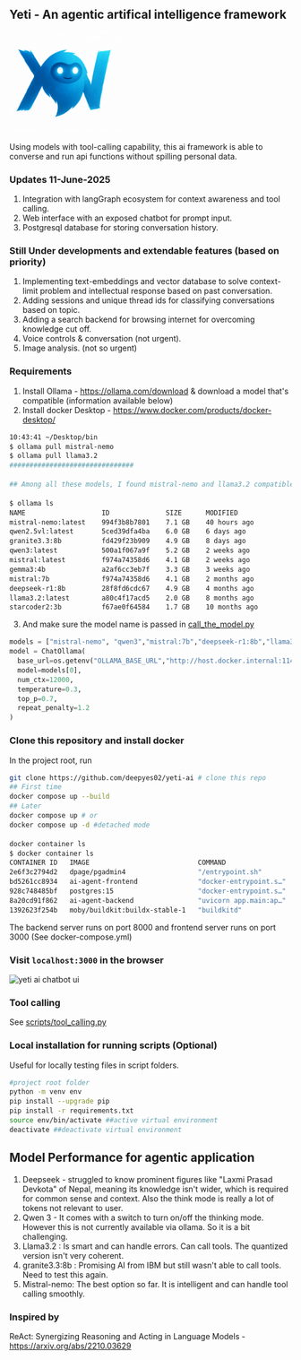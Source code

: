 ## Yeti - An agentic artifical intelligence framework 
<img src="yeti-logo.png" alt="Yeti is a mythical mountain creature that several people have reported sightings, looks like human and more intelligent" height="180" width="200">

Using models with tool-calling capability, this ai framework is able to converse and run api functions without spilling personal data. 

### Updates 11-June-2025
1. Integration with langGraph ecosystem for context awareness and tool calling.
2. Web interface with an exposed chatbot for prompt input.
3. Postgresql database for storing conversation history.

### Still Under developments and extendable features (based on priority)
1. Implementing text-embeddings and vector database to solve context-limit problem and intellectual response based on past conversation.
2. Adding sessions and unique thread ids for classifying conversations based on topic.
2. Adding a search backend for browsing internet for overcoming knowledge cut off.
4. Voice controls & conversation (not urgent).
5. Image analysis. (not so urgent)

### Requirements
1. Install Ollama - https://ollama.com/download  & download a model that's compatible (information available below)
2. Install docker Desktop - https://www.docker.com/products/docker-desktop/ 

```bash
10:43:41 ~/Desktop/bin
$ ollama pull mistral-nemo
$ ollama pull llama3.2
###############################

## Among all these models, I found mistral-nemo and llama3.2 compatible and capable for tool calling. If memory is no problem, I'd go with mistral-nemo. For lightweight development, llama3.2 is faster.

$ ollama ls
NAME                   ID              SIZE      MODIFIED
mistral-nemo:latest    994f3b8b7801    7.1 GB    40 hours ago
qwen2.5vl:latest       5ced39dfa4ba    6.0 GB    6 days ago
granite3.3:8b          fd429f23b909    4.9 GB    8 days ago
qwen3:latest           500a1f067a9f    5.2 GB    2 weeks ago
mistral:latest         f974a74358d6    4.1 GB    2 weeks ago
gemma3:4b              a2af6cc3eb7f    3.3 GB    3 weeks ago
mistral:7b             f974a74358d6    4.1 GB    2 months ago
deepseek-r1:8b         28f8fd6cdc67    4.9 GB    4 months ago
llama3.2:latest        a80c4f17acd5    2.0 GB    8 months ago
starcoder2:3b          f67ae0f64584    1.7 GB    10 months ago
```
3. And make sure the model name is passed in [call_the_model.py](./app/call_the_model.py)
```py
models = ["mistral-nemo", "qwen3","mistral:7b","deepseek-r1:8b","llama3.2:latest","gemma3:4b"]
model = ChatOllama(
  base_url=os.getenv("OLLAMA_BASE_URL","http://host.docker.internal:11434"),
  model=models[0], 
  num_ctx=12000,
  temperature=0.3,
  top_p=0.7,
  repeat_penalty=1.2
)
```

### Clone this repository and install docker
In the project root, run
```bash
git clone https://github.com/deepyes02/yeti-ai # clone this repo
## First time
docker compose up --build
## Later
docker compose up # or
docker compose up -d #detached mode

docker container ls
$ docker container ls
CONTAINER ID   IMAGE                           COMMAND                  CREATED         STATUS         PORTS                           NAMES
2e6f3c2794d2   dpage/pgadmin4                  "/entrypoint.sh"         6 seconds ago   Up 5 seconds   443/tcp, 0.0.0.0:5050->80/tcp   ai-agent-pgadmin-1
bd5261cc8934   ai-agent-frontend               "docker-entrypoint.s…"   6 seconds ago   Up 5 seconds   0.0.0.0:3000->3000/tcp          web
928c748485bf   postgres:15                     "docker-entrypoint.s…"   6 seconds ago   Up 5 seconds   0.0.0.0:5432->5432/tcp          ai-agent-db-1
8a20cd91f862   ai-agent-backend                "uvicorn app.main:ap…"   6 seconds ago   Up 5 seconds   0.0.0.0:8000->8000/tcp          api_backend
1392623f254b   moby/buildkit:buildx-stable-1   "buildkitd"              13 hours ago    Up 13 hours                                    buildx_buildkit_loving_jemison0

```

The backend server runs on port 8000 and frontend server runs on port 3000 (See docker-compose.yml)
### Visit `localhost:3000` in the browser
<img src="image-1.png" alt="yeti ai chatbot ui" width="440" height="480">


### Tool calling
See [scripts/tool_calling.py](./scripts/tool_calling.py)  

### Local installation  for running scripts (Optional)
Useful for locally testing files in script folders.
```bash
#project root folder
python -m venv env
pip install --upgrade pip
pip install -r requirements.txt
source env/bin/activate ##active virtual environment
deactivate ##deactivate virtual environment
```

## Model Performance for agentic application
1. Deepseek - struggled to know prominent figures like "Laxmi Prasad Devkota" of Nepal, meaning its knowledge isn't wider, which is required for common sense and context. Also the think mode is really a lot of tokens not relevant to user.
2. Qwen 3 - It comes with a switch to turn on/off the thinking mode. However this is not currently available via ollama. So it is a bit challenging.
3. Llama3.2 : Is smart and can handle errors. Can call tools. The quantized version isn't very coherent.
4. granite3.3:8b : Promising AI from IBM but still wasn't able to call tools. Need to test this again.
5. Mistral-nemo: The best option so far. It is intelligent and can handle tool calling smoothly.

### Inspired by
ReAct: Synergizing Reasoning and Acting in Language Models - https://arxiv.org/abs/2210.03629
